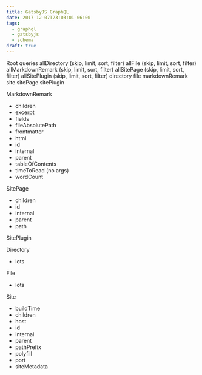 ```yaml
---
title: GatsbyJS GraphQL
date: 2017-12-07T23:03:01-06:00
tags:
  - graphql
  - gatsbyjs
  - schema
draft: true
---
```


Root queries
allDirectory (skip, limit, sort, filter)
allFile (skip, limit, sort, filter)
allMarkdownRemark (skip, limit, sort, filter)
allSitePage (skip, limit, sort, filter)
allSitePlugin (skip, limit, sort, filter)
directory
file
markdownRemark
site
sitePage
sitePlugin

MarkdownRemark

* children
* excerpt
* fields
* fileAbsolutePath
* frontmatter
* html
* id
* internal
* parent
* tableOfContents
* timeToRead (no args)
* wordCount

SitePage

* children
* id
* internal
* parent
* path

SitePlugin

Directory

* lots

File

* lots

Site

* buildTime
* children
* host
* id
* internal
* parent
* pathPrefix
* polyfill
* port
* siteMetadata

